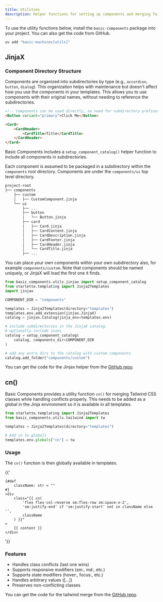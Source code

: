 ```yaml
---
title: Utilities
description: Helper functions for setting up components and merging Tailwind classes
---
```


<Prose>

To use the utility functions below, install the `basic-components` package into your project. You can also get the code
from GitHub. 

```bash
uv add "basic-machines[utils]" 
```

## JinjaX 

### Component Directory Structure

Components are organized into subdirectories by type (e.g., `accordion`, `button`, `dialog`). 
This organization helps with maintenance but doesn't affect how you use the components in your templates. This allows 
you to use components with their original names, without needing to reference the subdirectories.

```html
<!-- Components can be used directly, no need for subdirectory prefixes -->
<Button variant="primary">Click Me</Button>

<Card>
    <CardHeader>
        <CardTitle>Title</CardTitle>
    </CardHeader>
</Card>
```

Basic Components includes a `setup_component_catalog()` helper function to include all components in subdirectories. 

Each component is assumed to be packaged in a subdirectory within the `components` root directory. Components are under the 
`components/ui` top level directory. 

```bash
project-root
├── components
    ├── custom
    │   ├── CustomComponent.jinja
    └── ui
        ├── ...
        ├── button
        │   └── Button.jinja
        ├── card
        │   ├── Card.jinja
        │   ├── CardContent.jinja
        │   ├── CardDescription.jinja
        │   ├── CardFooter.jinja
        │   ├── CardHeader.jinja
        │   └── CardTitle.jinja
        ├── ...
```

You can place your own components within your own subdirectory also, for example `components/custom`. Note that components 
should be named uniquely, or JinjaX will load the first one it finds. 

```python
from basic_components.utils.jinjax import setup_component_catalog
from starlette.templating import Jinja2Templates
import jinjax

COMPONENT_DIR = "components"

templates = Jinja2Templates(directory="templates")
templates.env.add_extension(jinjax.JinjaX)
catalog = jinjax.Catalog(jinja_env=templates.env)

# include subdirectories in the JinjaX catalog. 
# optionally include icons 
catalog = setup_component_catalog(
    catalog, components_dir=COMPONENT_DIR
)

# add any extra dirs to the catalog with custom components
catalog.add_folder("components/custom")
```

You can get the code for the Jinjax helper from the [GitHub repo](https://github.com/basicmachines-co/basic-components/blob/main/basic_components/utils/jinjax.py).



## cn()

Basic Components provides a utility function `cn()` for merging Tailwind CSS classes while handling conflicts properly. 
This needs to be added as a global in the Jinja environment so it is available in all templates.  

```python
from starlette.templating import Jinja2Templates
from basic_components.utils.tailwind import tw

templates = Jinja2Templates(directory="templates")

# Add cn to globals
templates.env.globals["cn"] = tw
```

### Usage

The `cn()` function is then globally available in templates.

{{'
```jinja
{#def
    className: str = ""
#}
<div 
    class="{{ cn(
        'flex flex-col-reverse sm:flex-row sm:space-x-2',
        'sm:justify-end' if 'sm:justify-start' not in className else '',
        className
    ) }}"
>
    {{ content }}
</div>
```
'}}

### Features

- Handles class conflicts (last one wins)
- Supports responsive modifiers (sm:, md:, etc.)
- Supports state modifiers (hover:, focus:, etc.)
- Handles arbitrary values ([...])
- Preserves non-conflicting classes

You can get the code for the tailwind merge from the [GitHub repo](https://github.com/basicmachines-co/basic-components/blob/main/basic_components/utils/tailwind.py).

</Prose>